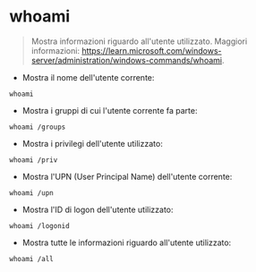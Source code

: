 # whoami

> Mostra informazioni riguardo all'utente utilizzato.
> Maggiori informazioni: <https://learn.microsoft.com/windows-server/administration/windows-commands/whoami>.

- Mostra il nome dell'utente corrente:

`whoami`

- Mostra i gruppi di cui l'utente corrente fa parte:

`whoami /groups`

- Mostra i privilegi dell'utente utilizzato:

`whoami /priv`

- Mostra l'UPN (User Principal Name) dell'utente corrente:

`whoami /upn`

- Mostra l'ID di logon dell'utente utilizzato:

`whoami /logonid`

- Mostra tutte le informazioni riguardo all'utente utilizzato:

`whoami /all`
